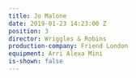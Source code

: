 ```yaml
---
title: Jo Malone
date: 2019-01-23 14:23:00 Z
position: 3
director: Wriggles & Robins
production-company: Friend London
equipment: Arri Alexa Mini
is-shown: false
---
```


